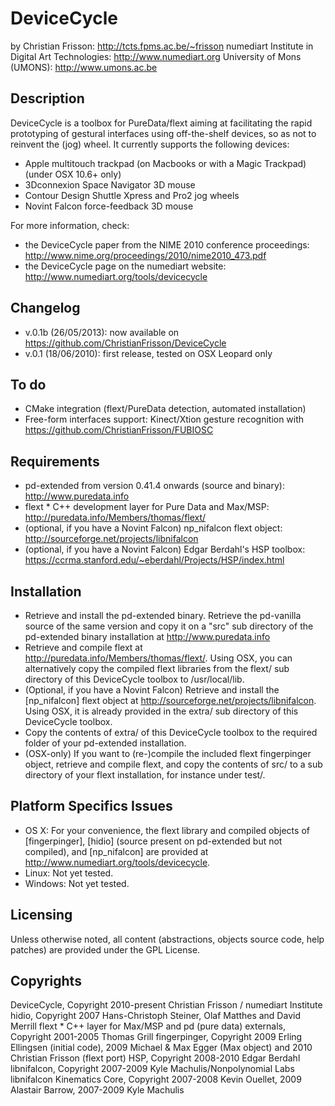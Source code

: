 DeviceCycle
===========

by Christian Frisson: http://tcts.fpms.ac.be/~frisson
numediart Institute in Digital Art Technologies: http://www.numediart.org
University of Mons (UMONS): http://www.umons.ac.be

Description
-----------

DeviceCycle is a toolbox for PureData/flext aiming at facilitating the rapid prototyping of gestural interfaces using off-the-shelf devices, so as not to reinvent the (jog) wheel. It currently supports the following devices:

* Apple multitouch trackpad (on Macbooks or with a Magic Trackpad) (under OSX 10.6+ only)
* 3Dconnexion Space Navigator 3D mouse
* Contour Design Shuttle Xpress and Pro2 jog wheels
* Novint Falcon force-feedback 3D mouse

For more information, check:
* the DeviceCycle paper from the NIME 2010 conference proceedings: http://www.nime.org/proceedings/2010/nime2010_473.pdf
* the DeviceCycle page on the numediart website: http://www.numediart.org/tools/devicecycle

Changelog
---------

* v.0.1b (26/05/2013): now available on https://github.com/ChristianFrisson/DeviceCycle
* v.0.1 (18/06/2010): first release, tested on OSX Leopard only 

To do
-----

* CMake integration (flext/PureData detection, automated installation)
* Free-form interfaces support: Kinect/Xtion gesture recognition with https://github.com/ChristianFrisson/FUBIOSC

Requirements
------------

* pd-extended from version 0.41.4 onwards (source and binary): http://www.puredata.info
* flext * C++ development layer for Pure Data and Max/MSP: http://puredata.info/Members/thomas/flext/
* (optional, if you have a Novint Falcon) np_nifalcon flext object: http://sourceforge.net/projects/libnifalcon
* (optional, if you have a Novint Falcon) Edgar Berdahl's HSP toolbox: https://ccrma.stanford.edu/~eberdahl/Projects/HSP/index.html

Installation
------------

* Retrieve and install the pd-extended binary. Retrieve the pd-vanilla source of the same version and copy it on a "src" sub directory of the pd-extended binary installation at http://www.puredata.info
* Retrieve and compile flext at http://puredata.info/Members/thomas/flext/. Using OSX, you can alternatively copy the compiled flext libraries from the flext/ sub directory of this DeviceCycle toolbox to /usr/local/lib.
* (Optional, if you have a Novint Falcon) Retrieve and install the [np_nifalcon] flext object at http://sourceforge.net/projects/libnifalcon. Using OSX, it is already provided in the extra/ sub directory of this DeviceCycle toolbox.
* Copy the contents of extra/ of this DeviceCycle toolbox to the required folder of your pd-extended installation.
* (OSX-only) If you want to (re-)compile the included flext fingerpinger object, retrieve and compile flext, and copy the contents of src/ to a sub directory of your flext installation, for instance under test/.

Platform Specifics Issues
-------------------------

* OS X: For your convenience, the flext library and compiled objects of [fingerpinger], [hidio] (source present on pd-extended but not compiled), and [np_nifalcon] are provided at http://www.numediart.org/tools/devicecycle.
* Linux: Not yet tested.
* Windows: Not yet tested.

Licensing
---------

Unless otherwise noted, all content (abstractions, objects source code, help patches) are provided under the GPL License.

Copyrights
---------

DeviceCycle, Copyright 2010-present Christian Frisson / numediart Institute
hidio, Copyright 2007 Hans-Christoph Steiner, Olaf Matthes and David Merrill
flext * C++ layer for Max/MSP and pd (pure data) externals, Copyright 2001-2005 Thomas Grill
fingerpinger, Copyright 2009 Erling Ellingsen (initial code), 2009 Michael & Max Egger (Max object) and 2010 Christian Frisson (flext port)
HSP, Copyright 2008-2010 Edgar Berdahl
libnifalcon, Copyright 2007-2009 Kyle Machulis/Nonpolynomial Labs
libnifalcon Kinematics Core, Copyright 2007-2008 Kevin Ouellet, 2009 Alastair Barrow, 2007-2009 Kyle Machulis